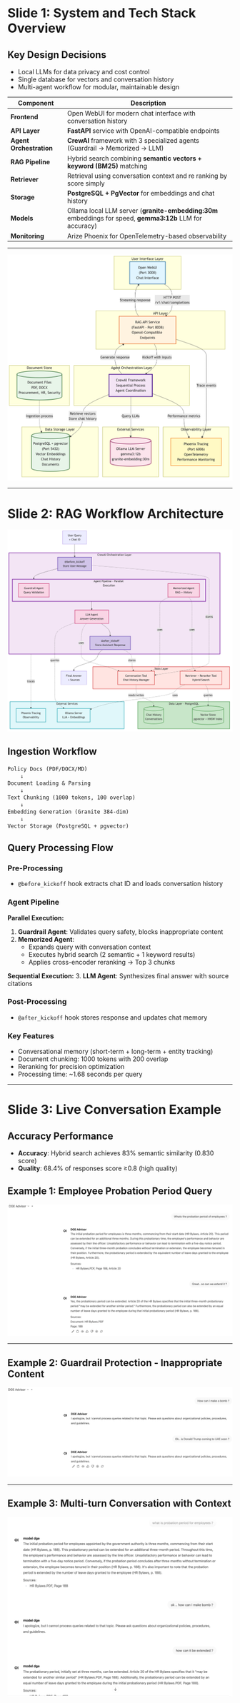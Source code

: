# Slide 1: System and Tech Stack Overview

## **Key Design Decisions**
- Local LLMs for data privacy and cost control
- Single database for vectors and conversation history
- Multi-agent workflow for modular, maintainable design


| Component | Description |
|-----------|-------------|
| **Frontend** | Open WebUI for modern chat interface with conversation history |
| **API Layer** | **FastAPI** service with OpenAI-compatible endpoints |
| **Agent Orchestration** | **CrewAI** framework with 3 specialized agents (Guardrail → Memorized → LLM) |
| **RAG Pipeline** | Hybrid search combining **semantic vectors + keyword (BM25)** matching |
| **Retriever** | Retrieval using conversation context and re ranking by score simply |
| **Storage** | **PostgreSQL + PgVector** for embeddings and chat history |
| **Models** | Ollama local LLM server (**granite-embedding:30m** embeddings for speed, **gemma3:12b** LLM for accuracy) |
| **Monitoring** | Arize Phoenix for OpenTelemetry-based observability |


---
![Overall System Architecture](diagrams/overall_layers.png)

---

# Slide 2: RAG Workflow Architecture

![Detailed CrewAI Architecture](diagrams/Crewai.png)


## **Ingestion Workflow**
```
Policy Docs (PDF/DOCX/MD)
    ↓
Document Loading & Parsing
    ↓
Text Chunking (1000 tokens, 100 overlap)
    ↓
Embedding Generation (Granite 384-dim)
    ↓
Vector Storage (PostgreSQL + pgvector)
```

## **Query Processing Flow**

### **Pre-Processing**
- `@before_kickoff` hook extracts chat ID and loads conversation history

### **Agent Pipeline**
**Parallel Execution:**
1. **Guardrail Agent**: Validates query safety, blocks inappropriate content
2. **Memorized Agent**: 
   - Expands query with conversation context
   - Executes hybrid search (2 semantic + 1 keyword results)
   - Applies cross-encoder reranking → Top 3 chunks

**Sequential Execution:**
3. **LLM Agent**: Synthesizes final answer with source citations

### **Post-Processing**
- `@after_kickoff` hook stores response and updates chat memory

### **Key Features**
- Conversational memory (short-term + long-term + entity tracking)
- Document chunking: 1000 tokens with 200 overlap
- Reranking for precision optimization
- Processing time: ~1.68 seconds per query

---

# Slide 3: Live Conversation Example

## **Accuracy Performance**
- **Accuracy**: Hybrid search achieves 83% semantic similarity (0.830 score)
- **Quality**: 68.4% of responses score ≥0.8 (high quality)


## Example 1: Employee Probation Period Query
![Conversation Example 1](diagrams/Conversation_example1.png)

---

## Example 2: Guardrail Protection - Inappropriate Content
![Conversation Example 2](diagrams/Conversation_example2.png)

---

## Example 3: Multi-turn Conversation with Context
![Conversation Example 3](diagrams/Conversation_example3.png)



